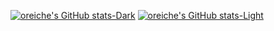 [![oreiche's GitHub stats-Dark](https://github-readme-stats.vercel.app/api?username=oreiche&show_icons=true&hide_rank=true&hide_border=true&show=reviews,prs_merged,prs_merged_percentage&theme=github_dark#gh-dark-mode-only)](https://github.com/anuraghazra/github-readme-stats#gh-dark-mode-only)
[![oreiche's GitHub stats-Light](https://github-readme-stats.vercel.app/api?username=oreiche&show_icons=true&hide_rank=true&hide_border=true&show=reviews,prs_merged,prs_merged_percentage&theme=default#gh-light-mode-only)](https://github.com/anuraghazra/github-readme-stats#gh-light-mode-only)
<!-- disabled because showing incorrect stats
[![oreiche's GitHub stats-Dark](https://github-readme-stats.vercel.app/api/top-langs/?username=oreiche&hide_border=true&layout=donut&langs_count=6&theme=github_dark#gh-dark-mode-only)](https://github.com/anuraghazra/github-readme-stats#gh-dark-mode-only)
[![oreiche's GitHub stats-Light](https://github-readme-stats.vercel.app/api/top-langs/?username=oreiche&hide_border=true&layout=donut&langs_count=6&theme=default#gh-light-mode-only)](https://github.com/anuraghazra/github-readme-stats#gh-light-mode-only)
-->
